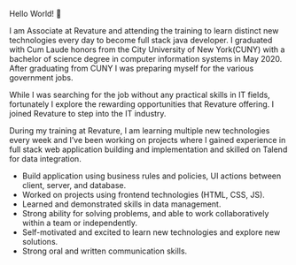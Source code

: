 <!---
- 👋 Hi, I’m @alim967
- 👀 I’m interested in ...
- 🌱 I’m currently learning ...
- 💞️ I’m looking to collaborate on ...
- 📫 How to reach me ...
--->

<!---
alim967/alim967 is a ✨ special ✨ repository because its `README.md` (this file) appears on your GitHub profile.
You can click the Preview link to take a look at your changes.
--->
Hello World! 👋

I am Associate at Revature and attending the training to learn distinct new technologies every day to become full stack java developer. 
I graduated with Cum Laude honors from the City University of New York(CUNY) with a bachelor of science degree in computer information systems in May 2020. 
After graduating from CUNY I was preparing myself for the various government jobs.

While I was searching for the job without any practical skills in IT fields, fortunately I explore the rewarding opportunities that Revature offering. 
I joined Revature to step into the IT industry.

During my training at Revature, I am learning multiple new technologies every week and I’ve been working on projects where 
I gained experience in full stack web application building and implementation and skilled on Talend for data integration. 
- Build application using business rules and policies, UI actions between client, server, and database.
- Worked on projects using frontend technologies (HTML, CSS, JS).
- Learned and demonstrated skills in data management.
- Strong ability for solving problems, and able to work collaboratively within a team or independently.
- Self-motivated and excited to learn new technologies and explore new solutions.
- Strong oral and written communication skills.

   
